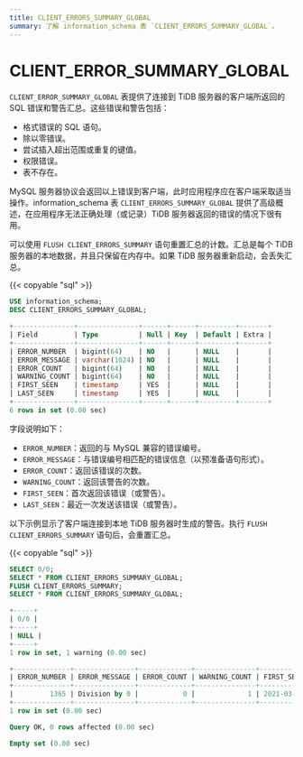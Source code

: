 ```yaml
---
title: CLIENT_ERRORS_SUMMARY_GLOBAL
summary: 了解 information_schema 表 `CLIENT_ERRORS_SUMMARY_GLOBAL`。
---
```


# CLIENT_ERROR_SUMMARY_GLOBAL

`CLIENT_ERROR_SUMMARY_GLOBAL` 表提供了连接到 TiDB 服务器的客户端所返回的 SQL 错误和警告汇总。这些错误和警告包括：

* 格式错误的 SQL 语句。
* 除以零错误。
* 尝试插入超出范围或重复的键值。
* 权限错误。
* 表不存在。

MySQL 服务器协议会返回以上错误到客户端，此时应用程序应在客户端采取适当操作。information_schema 表 `CLIENT_ERRORS_SUMMARY_GLOBAL` 提供了高级概述，在应用程序无法正确处理（或记录）TiDB 服务器返回的错误的情况下很有用。

可以使用 `FLUSH CLIENT_ERRORS_SUMMARY` 语句重置汇总的计数。汇总是每个 TiDB 服务器的本地数据，并且只保留在内存中。如果 TiDB 服务器重新启动，会丢失汇总。

{{< copyable "sql" >}}

```sql
USE information_schema;
DESC CLIENT_ERRORS_SUMMARY_GLOBAL;
```

```sql
+---------------+---------------+------+------+---------+-------+
| Field         | Type          | Null | Key  | Default | Extra |
+---------------+---------------+------+------+---------+-------+
| ERROR_NUMBER  | bigint(64)    | NO   |      | NULL    |       |
| ERROR_MESSAGE | varchar(1024) | NO   |      | NULL    |       |
| ERROR_COUNT   | bigint(64)    | NO   |      | NULL    |       |
| WARNING_COUNT | bigint(64)    | NO   |      | NULL    |       |
| FIRST_SEEN    | timestamp     | YES  |      | NULL    |       |
| LAST_SEEN     | timestamp     | YES  |      | NULL    |       |
+---------------+---------------+------+------+---------+-------+
6 rows in set (0.00 sec)
```

字段说明如下：

* `ERROR_NUMBER`：返回的与 MySQL 兼容的错误编号。
* `ERROR_MESSAGE`：与错误编号相匹配的错误信息（以预准备语句形式）。
* `ERROR_COUNT`：返回该错误的次数。
* `WARNING_COUNT`：返回该警告的次数。
* `FIRST_SEEN`：首次返回该错误（或警告）。
* `LAST_SEEN`：最近一次发送该错误（或警告）。

以下示例显示了客户端连接到本地 TiDB 服务器时生成的警告。执行 `FLUSH CLIENT_ERRORS_SUMMARY` 语句后，会重置汇总。

{{< copyable "sql" >}}

```sql
SELECT 0/0;
SELECT * FROM CLIENT_ERRORS_SUMMARY_GLOBAL;
FLUSH CLIENT_ERRORS_SUMMARY;
SELECT * FROM CLIENT_ERRORS_SUMMARY_GLOBAL;
```

```sql
+-----+
| 0/0 |
+-----+
| NULL |
+-----+
1 row in set, 1 warning (0.00 sec)

+--------------+---------------+-------------+---------------+---------------------+---------------------+
| ERROR_NUMBER | ERROR_MESSAGE | ERROR_COUNT | WARNING_COUNT | FIRST_SEEN          | LAST_SEEN           |
+--------------+---------------+-------------+---------------+---------------------+---------------------+
|         1365 | Division by 0 |           0 |             1 | 2021-03-18 13:10:51 | 2021-03-18 13:10:51 |
+--------------+---------------+-------------+---------------+---------------------+---------------------+
1 row in set (0.00 sec)

Query OK, 0 rows affected (0.00 sec)

Empty set (0.00 sec)
```